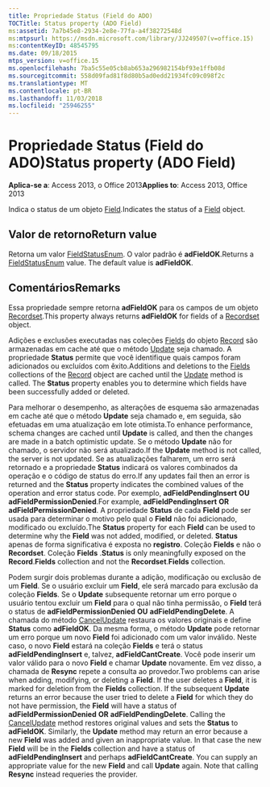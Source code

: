 ```yaml
---
title: Propriedade Status (Field do ADO)
TOCTitle: Status property (ADO Field)
ms:assetid: 7a7b45e8-2934-2e8e-77fa-a4f38272548d
ms:mtpsurl: https://msdn.microsoft.com/library/JJ249507(v=office.15)
ms:contentKeyID: 48545795
ms.date: 09/18/2015
mtps_version: v=office.15
ms.openlocfilehash: 7ba5c55e05cb8ab653a296982154bf93e1ffb08d
ms.sourcegitcommit: 558d09fad81f8d80b5ad0edd21934fc09c098f2c
ms.translationtype: MT
ms.contentlocale: pt-BR
ms.lasthandoff: 11/03/2018
ms.locfileid: "25946255"
---
```

# <a name="status-property-ado-field"></a><span data-ttu-id="6f3ec-102">Propriedade Status (Field do ADO)</span><span class="sxs-lookup"><span data-stu-id="6f3ec-102">Status property (ADO Field)</span></span>


<span data-ttu-id="6f3ec-103">**Aplica-se a**: Access 2013, o Office 2013</span><span class="sxs-lookup"><span data-stu-id="6f3ec-103">**Applies to**: Access 2013, Office 2013</span></span>

<span data-ttu-id="6f3ec-104">Indica o status de um objeto [Field](field-object-ado.md).</span><span class="sxs-lookup"><span data-stu-id="6f3ec-104">Indicates the status of a [Field](field-object-ado.md) object.</span></span>

## <a name="return-value"></a><span data-ttu-id="6f3ec-105">Valor de retorno</span><span class="sxs-lookup"><span data-stu-id="6f3ec-105">Return value</span></span>

<span data-ttu-id="6f3ec-p101">Retorna um valor [FieldStatusEnum](fieldstatusenum.md). O valor padrão é **adFieldOK**.</span><span class="sxs-lookup"><span data-stu-id="6f3ec-p101">Returns a [FieldStatusEnum](fieldstatusenum.md) value. The default value is **adFieldOK**.</span></span>

## <a name="remarks"></a><span data-ttu-id="6f3ec-108">Comentários</span><span class="sxs-lookup"><span data-stu-id="6f3ec-108">Remarks</span></span>

<span data-ttu-id="6f3ec-109">Essa propriedade sempre retorna **adFieldOK** para os campos de um objeto [Recordset](recordset-object-ado.md).</span><span class="sxs-lookup"><span data-stu-id="6f3ec-109">This property always returns **adFieldOK** for fields of a [Recordset](recordset-object-ado.md) object.</span></span>

<span data-ttu-id="6f3ec-p102">Adições e exclusões executadas nas coleções [Fields](fields-collection-ado.md) do objeto [Record](record-object-ado.md) são armazenadas em cache até que o método [Update](update-method-ado.md) seja chamado. A propriedade **Status** permite que você identifique quais campos foram adicionados ou excluídos com êxito.</span><span class="sxs-lookup"><span data-stu-id="6f3ec-p102">Additions and deletions to the [Fields](fields-collection-ado.md) collections of the [Record](record-object-ado.md) object are cached until the [Update](update-method-ado.md) method is called. The **Status** property enables you to determine which fields have been successfully added or deleted.</span></span>

<span data-ttu-id="6f3ec-112">Para melhorar o desempenho, as alterações de esquema são armazenadas em cache até que o método **Update** seja chamado e, em seguida, são efetuadas em uma atualização em lote otimista.</span><span class="sxs-lookup"><span data-stu-id="6f3ec-112">To enhance performance, schema changes are cached until **Update** is called, and then the changes are made in a batch optimistic update.</span></span> <span data-ttu-id="6f3ec-113">Se o método **Update** não for chamado, o servidor não será atualizado.</span><span class="sxs-lookup"><span data-stu-id="6f3ec-113">If the **Update** method is not called, the server is not updated.</span></span> <span data-ttu-id="6f3ec-114">Se as atualizações falharem, um erro será retornado e a propriedade **Status** indicará os valores combinados da operação e o código de status do erro.</span><span class="sxs-lookup"><span data-stu-id="6f3ec-114">If any updates fail then an error is returned and the **Status** property indicates the combined values of the operation and error status code.</span></span> <span data-ttu-id="6f3ec-115">Por exemplo, **adFieldPendingInsert** **OU** **adFieldPermissionDenied**.</span><span class="sxs-lookup"><span data-stu-id="6f3ec-115">For example, **adFieldPendingInsert** **OR** **adFieldPermissionDenied**.</span></span> <span data-ttu-id="6f3ec-116">A propriedade **Status** de cada **Field** pode ser usada para determinar o motivo pelo qual o **Field** não foi adicionado, modificado ou excluído.</span><span class="sxs-lookup"><span data-stu-id="6f3ec-116">The **Status** property for each **Field** can be used to determine why the **Field** was not added, modified, or deleted.</span></span> <span data-ttu-id="6f3ec-117">**Status** apenas de forma significativa é exposta no **registro**. Coleção **Fields** e não o **Recordset**. Coleção **Fields** .</span><span class="sxs-lookup"><span data-stu-id="6f3ec-117">**Status** is only meaningfully exposed on the **Record**.**Fields** collection and not the **Recordset**.**Fields** collection.</span></span>

<span data-ttu-id="6f3ec-p104">Podem surgir dois problemas durante a adição, modificação ou exclusão de um **Field**. Se o usuário excluir um **Field**, ele será marcado para exclusão da coleção **Fields**. Se o **Update** subsequente retornar um erro porque o usuário tentou excluir um **Field** para o qual não tinha permissão, o **Field** terá o status de **adFieldPermissionDenied** **OU** **adFieldPendingDelete**. A chamada do método [CancelUpdate](cancelupdate-method-ado.md) restaura os valores originais e define **Status** como **adFieldOK**. Da mesma forma, o método **Update** pode retornar um erro porque um novo **Field** foi adicionado com um valor inválido. Neste caso, o novo **Field** estará na coleção **Fields** e terá o status **adFieldPendingInsert** e, talvez, **adFieldCantCreate**. Você pode inserir um valor válido para o novo **Field** e chamar **Update** novamente. Em vez disso, a chamada de **Resync** repete a consulta ao provedor.</span><span class="sxs-lookup"><span data-stu-id="6f3ec-p104">Two problems can arise when adding, modifying, or deleting a **Field**. If the user deletes a **Field**, it is marked for deletion from the **Fields** collection. If the subsequent **Update** returns an error because the user tried to delete a **Field** for which they do not have permission, the **Field** will have a status of **adFieldPermissionDenied** **OR** **adFieldPendingDelete**. Calling the [CancelUpdate](cancelupdate-method-ado.md) method restores original values and sets the **Status** to **adFieldOK**. Similarly, the **Update** method may return an error because a new **Field** was added and given an inappropriate value. In that case the new **Field** will be in the **Fields** collection and have a status of **adFieldPendingInsert** and perhaps **adFieldCantCreate**. You can supply an appropriate value for the new **Field** and call **Update** again. Note that calling **Resync** instead requeries the provider.</span></span>

